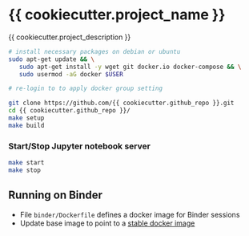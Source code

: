 # {{ cookiecutter.project_name }}

{{ cookiecutter.project_description }}

```bash
# install necessary packages on debian or ubuntu
sudo apt-get update && \
   sudo apt-get install -y wget git docker.io docker-compose && \
   sudo usermod -aG docker $USER

# re-login to to apply docker group setting

git clone https://github.com/{{ cookiecutter.github_repo }}.git
cd {{ cookiecutter.github_repo }}/
make setup
make build
```

### Start/Stop Jupyter notebook server

```bash
make start
make stop
```

## Running on Binder

* File `binder/Dockerfile` defines a docker image for Binder sessions
* Update base image to point to a [stable docker image](https://hub.docker.com/repository/docker/dddlab/ds-project-template/tags?page=1)
